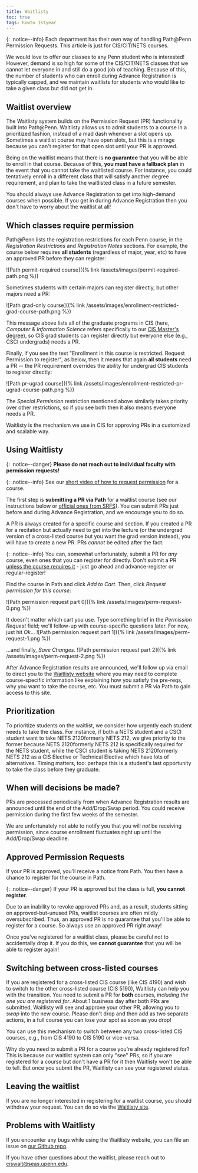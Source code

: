 ```yaml
---
title: Waitlisty
toc: true
tags: howto 1styear
---
```


{: .notice--info}
Each department has their own way of handling Path@Penn Permission Requests. This article is just for CIS/CIT/NETS courses.

We would love to offer our classes to any Penn student who is interested! However, demand is so high for some of the CIS/CIT/NETS classes that we cannot let everyone in and still do a good job of teaching. Because of this, the number of students who can enroll during Advance Registration is typically capped, and we maintain waitlists for students who would like to take a given class but did not get in.

## Waitlist overview

The Waitlisty system builds on the Permission Request (PR) functionality built into Path@Penn. Waitlisty allows us to admit students to a course in a prioritized fashion, instead of a mad dash whenever a slot opens up. Sometimes a waitlist course may have open slots, but this is a mirage because you can't register for that open slot until your PR is approved.

Being on the waitlist means that there is **no guarantee** that you will be able to enroll in that course. Because of this, **you must have a fallback plan** in the event that you cannot take the waitlisted course. For instance, you could tentatively enroll in a different class that will satisfy another degree requirement, and plan to take the waitlisted class in a future semester.

You should always use Advance Registration to get into high-demand courses when possible. If you get in during Advance Registration then you don't have to worry about the waitlist at all!

## Which classes require permission

Path@Penn lists the registration restrictions for each Penn course, in the *Registration Restrictions* and *Registration Notes* sections. For example, the course below requires **all students** (regardless of major, year, etc) to have an approved PR before they can register:

![Path permit-required course]({% link /assets/images/permit-required-path.png %})

Sometimes students with certain majors can register directly, but other majors need a PR:

![Path grad-only course]({% link /assets/images/enrollment-restricted-grad-course-path.png %})

This message above lists all of the graduate programs in CIS (here, _Computer & Information Science_ refers specifically to our [CIS Master's degree](https://www.cis.upenn.edu/graduate/program-offerings/mse-in-cis/)), so CIS grad students can register directly but everyone else (e.g., CSCI undergrads) needs a PR.

Finally, if you see the text "Enrollment in this course is restricted. Request Permission to register", as below, then it means that again **all students** need a PR -- the PR requirement overrides the ability for undergrad CIS students to register directly:

![Path pr-ugrad course]({% link /assets/images/enrollment-restricted-pr-ugrad-course-path.png %})

The _Special Permission_ restriction mentioned above similarly takes priority over other restrictions, so if you see both then it also means everyone needs a PR.

Waitlisty is the mechanism we use in CIS for approving PRs in a customized and scalable way.

## Using Waitlisty

{: .notice--danger} 
**Please do not reach out to individual faculty with permission requests!**

{: .notice--info}
See our [short video of how to request permission](https://bit.ly/3Ru2uVr) for a course.

The first step is **submitting a PR via Path** for a waitlist course (see our instructions below or [official ones from SRFS](https://srfs.upenn.edu/path-at-penn)). You can submit PRs just before and during Advance Registration, and we encourage you to do so.

A PR is always created for a specific course and section. If you created a PR for a recitation but actually need to get into the lecture (or the undergrad version of a cross-listed course but you want the grad version instead), you will have to create a new PR. PRs *cannot* be edited after the fact.

{: .notice--info}
You can, somewhat unfortunately, submit a PR for _any_ course, even ones that you can register for directly. Don't submit a PR [unless the course requires it](#which-classes-require-permission) - just go ahead and advance-register or regular-register!

Find the course in Path and click *Add to Cart*. Then, click *Request permission for this course*:

![Path permission request part 0]({% link /assets/images/perm-request-0.png %})

It doesn't matter which cart you use. Type something brief in the _Permission Request_ field; we'll follow-up with course-specific questions later. For now, just hit _Ok_...
![Path permission request part 1]({% link /assets/images/perm-request-1.png %})

...and finally, _Save Changes_.
![Path permission request part 2]({% link /assets/images/perm-request-2.png %})

After Advance Registration results are announced, we'll follow up via email to direct you to the [Waitlisty website]({{page.links.cis_waitlist}}) where you may need to complete course-specific information like explaining how you satisfy the pre-reqs, why you want to take the course, etc. You must submit a PR via Path to gain access to this site.

## Prioritization

To prioritize students on the waitlist, we consider how urgently each student needs to take the class. For instance, if both a NETS student and a CSCI student want to take <span class="tooltip">NETS 2120<span class="tooltiptext">formerly NETS 212</span></span>, we give priority to the former because <span class="tooltip">NETS 2120<span class="tooltiptext">formerly NETS 212</span></span> is specifically required for the NETS student, while the CSCI student is taking <span class="tooltip">NETS 2120<span class="tooltiptext">formerly NETS 212</span></span> as a CIS Elective or Technical Elective which have lots of alternatives. Timing matters, too: perhaps this is a student's last opportunity to take the class before they graduate.

## When will decisions be made?

PRs are processed periodically from when Advance Registration results are announced until the end of the Add/Drop/Swap period. You could receive permission during the first few weeks of the semester. 

We are unfortunately not able to notify you that you will *not* be receiving permission, since course enrollment fluctuates right up until the Add/Drop/Swap deadline.

## Approved Permission Requests

If your PR is approved, you’ll receive a notice from Path. You then have a chance to register for the course in Path.

{: .notice--danger}
If your PR is approved but the class is full, **you cannot register**.

Due to an inability to revoke approved PRs and, as a result, students sitting on approved-but-unused PRs, waitlist courses are often mildly oversubscribed. Thus, an approved PR is no guarantee that you'll be able to register for a course. So always use an approved PR right away!

Once you've registered for a waitlist class, please be careful not to accidentally drop it. If you do this, we **cannot guarantee** that you will be able to register again!

## Switching between cross-listed courses

If you are registered for a cross-listed CIS course (like CIS 4190) and wish to switch to the other cross-listed course (CIS 5190), Waitlisty can help you with the transition. You need to submit a PR for **both** courses, *including the one you are registered for*. About 1 business day after both PRs are submitted, Waitlisty will see and approve your other PR, allowing you to *swap* into the new course. Please don't drop and then add as two separate actions, in a full course you can lose your spot as soon as you drop!

You can use this mechanism to switch between any two cross-listed CIS courses, e.g., from CIS 4190 to CIS 5190 or vice-versa.

Why do you need to submit a PR for a course you're already registered for? This is because our waitlist system can only "see" PRs, so if you are registered for a course but don't have a PR for it then Waitlisty won't be able to tell. But once you submit the PR, Waitlisty can see your registered status.

## Leaving the waitlist

If you are no longer interested in registering for a waitlist course, you should withdraw your request. You can do so via the [Waitlisty site]({{page.links.cis_waitlist}}).


## Problems with Waitlisty

If you encounter any bugs while using the Waitlisty website, you can file an issue on [our Github repo](https://github.com/upenn/waitlisty-issues).

If you have other questions about the waitlist, please reach out to [ciswait@seas.upenn.edu](mailto:ciswait@seas.upenn.edu). 
